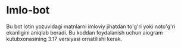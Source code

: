 # Imlo-bot
Bu bot lotin yozuvidagi matnlarni imloviy jihatdan to'g'ri yoki noto'g'ri ekanligini aniqlab beradi.
Bu koddan foydalanish uchun aiogram kutubxonasining 3.17 versiyasi ornatilishi kerak.
